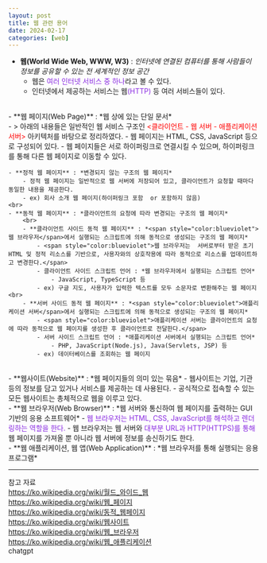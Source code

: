 ```yaml
---
layout: post
title: 웹 관련 용어
date: 2024-02-17
categories: [web]
---
```

- **웹(World Wide Web, WWW, W3)** : *인터넷에 연결된 컴퓨터를 통해 사람들이 정보를 공유할 수 있는 전 세계적인 정보 공간*
    - 웹은 <span style="color:blueviolet">여러 인터넷 서비스 중 하나</span>라고 볼 수 있다. 
    - 인터넷에서 제공하는 서비스는 웹<span style="color:blueviolet">(HTTP)</span> 등 여러 서비스들이 있다.  
<br>  
- **웹 페이지(Web Page)** : *웹 상에 있는 단일 문서*   
    <br>
    - > 아래의 내용들은 일반적인 웹 서비스 구조인 <span style="color:red"><클라이언트 - 웹 서버 - 애플리케이션 서버></span> 아키텍처를 바탕으로 정리하였다.
    - 웹 페이지는 HTML, CSS, JavaScript 등으로 구성되어 있다. 
    - 웹 페이지들은 서로 하이퍼링크로 연결시킬 수 있으며, 하이퍼링크를 통해 다른 웹 페이지로 이동할 수 있다.  

    - **정적 웹 페이지** : *변경되지 않는 구조의 웹 페이지* 
        - 정적 웹 페이지는 일반적으로 웹 서버에 저장되어 있고, 클라이언트가 요청할 때마다 동일한 내용을 제공한다. 
        - ex) 회사 소개 웹 페이지(하이퍼링크 포함  or 포함하지 않음)  
    <br>
    - **동적 웹 페이지** : *클라이언트의 요청에 따라 변경되는 구조의 웹 페이지*  
        <br>
        - **클라이언트 사이드 동적 웹 페이지** : *<span style="color:blueviolet">웹 브라우저</span>에서 실행되는 스크립트에 의해 동적으로 생성되는 구조의 웹 페이지*
            - <span style="color:blueviolet">웹 브라우저는  서버로부터 받은 초기 HTML 및 정적 리소스를 기반으로, 사용자와의 상호작용에 따라 동적으로 리소스를 업데이트하고 변경한다.</span>
            - 클라이언트 사이드 스크립트 언어 : *웹 브라우저에서 실행되는 스크립트 언어*    
                - JavaScript, TypeScript 등  
            - ex) 구글 지도, 사용자가 입력한 텍스트를 모두 소문자로 변환해주는 웹 페이지  
    <br>
        - **서버 사이드 동적 웹 페이지** : *<span style="color:blueviolet">애플리케이션 서버</span>에서 실행되는 스크립트에 의해 동적으로 생성되는 구조의 웹 페이지* 
            - <span style="color:blueviolet">애플리케이션 서버는 클라이언트의 요청에 따라 동적으로 웹 페이지를 생성한 후 클라이언트로 전달한다.</span>    
            - 서버 사이드 스크립트 언어 : *애플리케이션 서버에서 실행되는 스크립트 언어*  
                - PHP, JavaScript(Node.js), Java(Servlets, JSP) 등  
            - ex) 데이터베이스를 조회하는 웹 페이지  
<br>
- **웹사이트(Website)** : *웹 페이지들의 의미 있는 묶음*
    - 웹사이트는 기업, 기관 등의 정보를 담고 있거나 서비스를 제공하는 데 사용된다.
    - 공식적으로 접속할 수 있는 모든 웹사이트는 총체적으로 웹을 이루고 있다.  
<br>
- **웹 브라우저(Web Browser)** : *웹 서버와 통신하여 웹 페이지를 출력하는 GUI 기반의 응용 소프트웨어*
    - <span style="color:blueviolet">웹 브라우저는 HTML, CSS, JavaScript를 해석하고 렌더링하는 역할을 한다.</span> 
    - 웹 브라우저는 웹 서버와 <span style="color:blueviolet">대부분 URL과 HTTP(HTTPS)를 통해</span>  웹 페이지를 가져올 뿐 아니라 웹 서버에 정보를 송신하기도 한다.  
<br>
- **웹 애플리케이션, 웹 앱(Web Application)** : *웹 브라우저를 통해 실행되는 응용 프로그램*  

---
참고 자료  
https://ko.wikipedia.org/wiki/월드_와이드_웹  
https://ko.wikipedia.org/wiki/웹_페이지  
https://ko.wikipedia.org/wiki/동적_웹페이지  
https://ko.wikipedia.org/wiki/웹사이트  
https://ko.wikipedia.org/wiki/웹_브라우저  
https://ko.wikipedia.org/wiki/웹_애플리케이션  
chatgpt